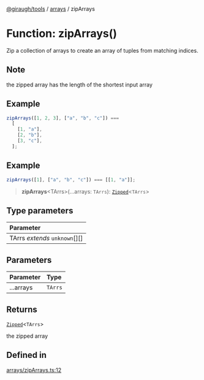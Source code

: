 [@giraugh/tools](../../modules.md) / [arrays](../arrays.md) / zipArrays

# Function: zipArrays()

Zip a collection of arrays to create an array of tuples from matching indices.

## Note

the zipped array has the length of the shortest input array

## Example

```ts
zipArrays([1, 2, 3], ["a", "b", "c"]) ===
  [
    [1, "a"],
    [2, "b"],
    [3, "c"],
  ];
```

## Example

```ts
zipArrays([1], ["a", "b", "c"]) === [[1, "a"]];
```

> **zipArrays**\<TArrs\>(...arrays: `TArrs`): [`Zipped`](../types/type-alias.Zipped.md)\<`TArrs`\>

## Type parameters

| Parameter                     |
| :---------------------------- |
| TArrs _extends_ `unknown`[][] |

## Parameters

| Parameter | Type    |
| :-------- | :------ |
| ...arrays | `TArrs` |

## Returns

[`Zipped`](../types/type-alias.Zipped.md)\<`TArrs`\>

the zipped array

## Defined in

[arrays/zipArrays.ts:12](https://github.com/giraugh/tools/blob/a6c3d4a/lib/arrays/zipArrays.ts#L12)
